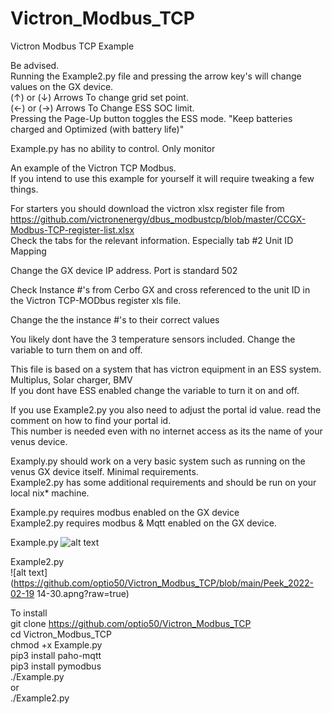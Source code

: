# Victron_Modbus_TCP
Victron Modbus TCP Example

Be advised.  
Running the Example2.py file and pressing the arrow key's will change values on the GX device.  
(↑) or (↓) Arrows To change grid set point.  
(←) or (→) Arrows To Change ESS SOC limit.  
Pressing the Page-Up button toggles the ESS mode. "Keep batteries charged and Optimized (with battery life)"  
  
Example.py has no ability to control. Only monitor  


An example of the Victron TCP Modbus.  
If you intend to use this example for yourself it will require tweaking a few things. 

For starters you should download the victron xlsx register file from https://github.com/victronenergy/dbus_modbustcp/blob/master/CCGX-Modbus-TCP-register-list.xlsx  
Check the tabs for the relevant information. Especially tab #2 Unit ID Mapping  

Change the GX device IP address. Port is standard 502  

Check Instance #'s from Cerbo GX and cross referenced to the unit ID in the Victron TCP-MODbus register xls file.  

Change the the instance #'s to their correct values  

You likely dont have the 3 temperature sensors included. Change the variable to turn them on and off.  

This file is based on a system that has victron equipment in an ESS system. Multiplus, Solar charger, BMV  
If you dont have ESS enabled change the variable to turn it on and off.  

If you use Example2.py you also need to adjust the portal id value. read the comment on how to find your portal id.  
This number is needed even with no internet access as its the name of your venus device.  
  
Examply.py should work on a very basic system such as running on the venus GX device itself. Minimal requirements.  
Example2.py has some additional requirements and should be run on your local nix* machine.

Example.py requires modbus enabled on the GX device  
Example2.py requires modbus & Mqtt enabled on the GX device.  
  
Example.py
![alt text](https://github.com/optio50/Victron_Modbus_TCP/blob/main/Modbus_2022-02-13_19-40-40.png?raw=true) 
  
Example2.py      
![alt text](https://github.com/optio50/Victron_Modbus_TCP/blob/main/Peek_2022-02-19 14-30.apng?raw=true)
  
    
    
To install  
git clone https://github.com/optio50/Victron_Modbus_TCP  
cd Victron_Modbus_TCP  
chmod +x Example.py  
pip3 install paho-mqtt  
pip3 install pymodbus  
./Example.py  
or  
./Example2.py
